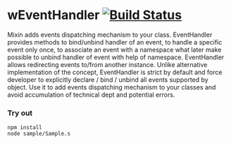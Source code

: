 # wEventHandler [![Build Status](https://travis-ci.org/Wandalen/wEventHandler.svg?branch=master)](https://travis-ci.org/Wandalen/wEventHandler)

Mixin adds events dispatching mechanism to your class. EventHandler provides methods to bind/unbind handler of an event, to handle a specific event only once, to associate an event with a namespace what later make possible to unbind handler of event with help of namespace. EventHandler allows redirecting events to/from another instance. Unlike alternative implementation of the concept, EventHandler is strict by default and force developer to explicitly declare / bind / unbind all events supported by object. Use it to add events dispatching mechanism to your classes and avoid accumulation of technical dept and potential errors.

### Try out
```
npm install
node sample/Sample.s
```




























